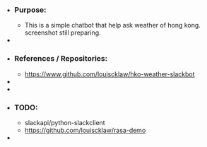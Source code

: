 - ### Purpose:
	- This is a simple chatbot that help ask weather of hong kong. screenshot still preparing.
-
- ### References / Repositories:
	- https://www.github.com/louiscklaw/hko-weather-slackbot
-
-
- ### TODO:
	- slackapi/python-slackclient
	- https://github.com/louiscklaw/rasa-demo
-